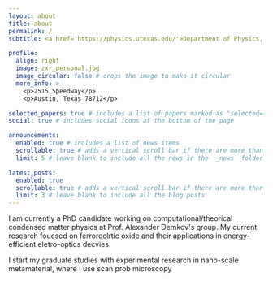 ```yaml
---
layout: about
title: about
permalink: /
subtitle: <a href='https://physics.utexas.edu/'>Department of Physics, The University of Texas at Austin</a>. Address. Contacts. Motto. Etc.

profile:
  align: right
  image: zxr_personal.jpg
  image_circular: false # crops the image to make it circular
  more_info: >
    <p>2515 Speedway</p>
    <p>Austin, Texas 78712</p>

selected_papers: true # includes a list of papers marked as "selected={true}"
social: true # includes social icons at the bottom of the page

announcements:
  enabled: true # includes a list of news items
  scrollable: true # adds a vertical scroll bar if there are more than 3 news items
  limit: 5 # leave blank to include all the news in the `_news` folder

latest_posts:
  enabled: true
  scrollable: true # adds a vertical scroll bar if there are more than 3 new posts items
  limit: 3 # leave blank to include all the blog posts
---
```


I am currently a PhD candidate working on computational/theorical condensed matter physics at Prof. Alexander Demkov's group. My current research foucsed on ferroreclrtic oxide and their applications in energy-efficient eletro-optics decvies. 

I start my graduate studies with experimental research in nano-scale metamaterial, where I use scan prob microscopy 